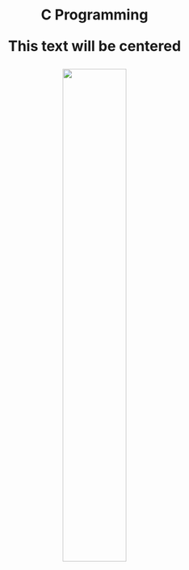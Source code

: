  <h1 align="center"><strong class="fancy-text">C Programming</strong>
  <p align="center">This text will be centered</p></h1> 
<p align="center">
  <img src="https://github.com/salimizel/alx-low_level_programming/blob/master/unnamed.png" width="50%">
</p>
